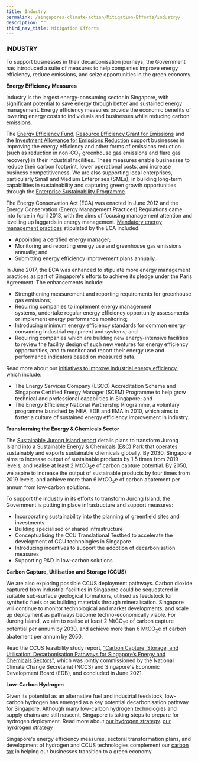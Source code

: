 ```yaml
---
title: Industry
permalink: /singapores-climate-action/Mitigation-Efforts/industry/
description: ""
third_nav_title: Mitigation Efforts
---
```

### INDUSTRY

To support businesses in their decarbonisation journeys, the Government has introduced a suite of measures to help companies improve energy efficiency, reduce emissions, and seize opportunities in the green economy.

**Energy Efficiency Measures**

Industry is the largest energy-consuming sector in Singapore, with significant potential to save energy through better and sustained energy management. Energy efficiency measures provide the economic benefits of lowering energy costs to individuals and businesses while reducing carbon emissions.

The [Energy Efficiency Fund](https://www.nea.gov.sg/programmes-grants/grants-and-awards/energy-efficiency-fund), [Resource Efficiency Grant for Emissions](https://www.edb.gov.sg/en/how-we-help/incentives-and-schemes.html) and the [Investment Allowance for Emissions Reduction](https://www.iras.gov.sg/news-events/singapore-budget/budget-2021---overview-of-tax-changes) support businesses in improving the energy efficiency and other forms of emissions reduction (such as reduction in non-CO<sub>2</sub> greenhouse gas emissions and flare gas recovery) in their industrial facilities. These measures enable businesses to reduce their carbon footprint, lower operational costs, and increase business competitiveness. We are also supporting local enterprises, particularly Small and Medium Enterprises (SMEs), in building long-term capabilities in sustainability and capturing green growth opportunities through the [Enterprise Sustainability Programme](https://www.enterprisesg.gov.sg/non-financial-assistance/for-singapore-companies/sustainability/enterprise-sustainability-programme).

The Energy Conservation Act (ECA) was enacted in June 2012 and the Energy Conservation (Energy Management Practices) Regulations came into force in April 2013, with the aims of focusing management attention and levelling up laggards in energy management. [Mandatory energy management practices](https://www.nea.gov.sg/our-services/climate-change-energy-efficiency/energy-efficiency/industrial-sector) stipulated by the ECA included:

* Appointing a certified energy manager;
* Monitoring and reporting energy use and greenhouse gas emissions annually; and
* Submitting energy efficiency improvement plans annually.

In June 2017, the ECA was enhanced to stipulate more energy management practices as part of Singapore's efforts to achieve its pledge under the Paris Agreement. The enhancements include:

* Strengthening measurement and reporting requirements for greenhouse gas emissions;
* Requiring companies to implement energy management systems, undertake regular energy efficiency opportunity assessments or implement energy performance monitoring;
* Introducing minimum energy efficiency standards for common energy consuming industrial equipment and systems; and
* Requiring companies which are building new energy-intensive facilities to review the facility design of such new ventures for energy efficiency opportunities, and to monitor and report their energy use and performance indicators based on measured data.

Read more about our [initiatives to improve industrial energy efficiency](https://www.nea.gov.sg/our-services/climate-change-energy-efficiency/energy-efficiency/industrial-sector), which include:

* The Energy Services Company (ESCO) Accreditation Scheme and Singapore Certified Energy Manager (SCEM) Programme to help grow technical and professional capabilities in Singapore; and
* The Energy Efficiency National Partnership Programme, a voluntary programme launched by NEA, EDB and EMA in 2010, which aims to foster a culture of sustained energy efficiency improvement in industry.

**Transforming the Energy & Chemicals Sector**

The [Sustainable Jurong Island report](https://www.edb.gov.sg/en/about-edb/media-releases-publications/sustainable-jurong-island-edb-outlines-plans-to-transform-jurong-island-into-a-sustainability-showcase-for-energy-and-chemicals.html) details plans to transform Jurong Island into a Sustainable Energy & Chemicals (E&C) Park that operates sustainably and exports sustainable chemicals globally. By 2030, Singapore aims to increase output of sustainable products by 1.5 times from 2019 levels, and realise at least 2 MtCO<sub>2</sub>e of carbon capture potential. By 2050, we aspire to increase the output of sustainable products by four times from 2019 levels, and achieve more than 6 MtCO<sub>2</sub>e of carbon abatement per annum from low-carbon solutions.

To support the industry in its efforts to transform Jurong Island, the Government is putting in place infrastructure and support measures:

* Incorporating sustainability into the planning of greenfield sites and investments
* Building specialised or shared infrastructure
* Conceptualising the CCU Translational Testbed to accelerate the development of CCU technologies in Singapore
* Introducing incentives to support the adoption of decarbonisation measures
* Supporting R&D in low-carbon solutions

**Carbon Capture, Utilisation and Storage (CCUS)**

We are also exploring possible CCUS deployment pathways. Carbon dioxide captured from industrial facilities in Singapore could be sequestered in suitable sub-surface geological formations, utilised as feedstock for synthetic fuels or as building materials through mineralisation. Singapore will continue to monitor technological and market developments, and scale up deployment as pathways become techno-economically viable. For Jurong Island, we aim to realise at least 2 MtCO<sub>2</sub>e of carbon capture potential per annum by 2030, and achieve more than 6 MtCO<sub>2</sub>e of carbon abatement per annum by 2050.

Read the CCUS feasibility study report, [“Carbon Capture, Storage, and Utilisation: Decarbonisation Pathways for Singapore’s Energy and Chemicals Sectors"](https://file.go.gov.sg/carbon-capture-utilisation-and-storage-decarbonisation-pathway-for-singapore-energy-and-chemical-sectors-pdf.pdf), which was jointly commissioned by the National Climate Change Secretariat (NCCS) and Singapore's Economic Development Board (EDB), and concluded in June 2021.

**Low-Carbon Hydrogen**

Given its potential as an alternative fuel and industrial feedstock, low-carbon hydrogen has emerged as a key potential decarbonisation pathway for Singapore. Although many low-carbon hydrogen technologies and supply chains are still nascent, Singapore is taking steps to prepare for hydrogen deployment. Read more about [our hydrogen strategy](https://www.mti.gov.sg/Industries/Hydrogen).
<a href="/singapores-climate-action/mitigation-efforts/power#LowCarbonHydrogen">our hyrdrogen strategy </a>

Singapore's energy efficiency measures, sectoral transformation plans, and development of hydrogen and CCUS technologies complement our [carbon tax](/singapores-climate-action/mitigation-efforts/carbontax/) in helping our businesses transition to a green economy.